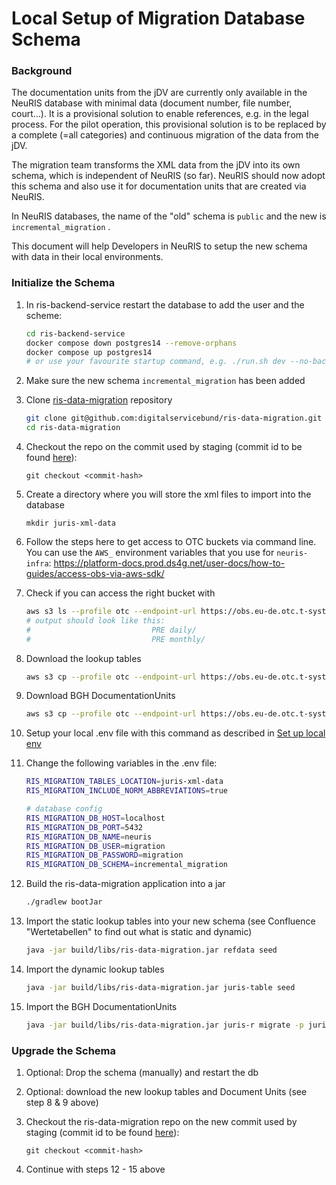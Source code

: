 # Local Setup of Migration Database Schema

### Background

The documentation units from the jDV are currently only available in the NeuRIS database with minimal data (document number, file number, court...). It is a provisional solution to enable references, e.g. in the legal process. For the pilot operation, this provisional solution is to be replaced by a complete (=all categories) and continuous migration of the data from the jDV.

The migration team transforms the XML data from the jDV into its own schema, which is independent of NeuRIS (so far). NeuRIS should now adopt this schema and also use it for documentation units that are created via NeuRIS.

In NeuRIS databases, the name of the "old" schema is `public` and the new is `incremental_migration` .

This document will help Developers in NeuRIS to setup the new schema with data in their local environments.

 ### Initialize the Schema

1. In ris-backend-service restart the database to add the user and the scheme:
   ``` bash
   cd ris-backend-service
   docker compose down postgres14 --remove-orphans
   docker compose up postgres14
   # or use your favourite startup command, e.g. ./run.sh dev --no-backend
   ```

2. Make sure the new schema `incremental_migration` has been added

3. Clone [ris-data-migration](https://github.com/digitalservicebund/ris-data-migration) repository

   ```bash
   git clone git@github.com:digitalservicebund/ris-data-migration.git
   cd ris-data-migration
   ```

4. Checkout the repo on the commit used by staging (commit id to be found [here](https://github.com/digitalservicebund/neuris-migration-infra/blob/79eb1ea624a99ca96614246065761fbfab9803bc/manifests/shared/kustomization.yaml#L13)):
   ```
   git checkout <commit-hash>
   ```

5. Create a directory where you will store the xml files to import into the database

   ```
   mkdir juris-xml-data 
   ```

6. Follow the steps here to get access to OTC buckets via command line. You can use the `AWS_` environment variables that you use for `neuris-infra`: https://platform-docs.prod.ds4g.net/user-docs/how-to-guides/access-obs-via-aws-sdk/ 

7. Check if you can access the right bucket with
   ```bash
   aws s3 ls --profile otc --endpoint-url https://obs.eu-de.otc.t-systems.com s3://neuris-migration-juris-data
   # output should look like this:
   #                           PRE daily/
   #                           PRE monthly/
   ```

8. Download the lookup tables

   ```bash
   aws s3 cp --profile otc --endpoint-url https://obs.eu-de.otc.t-systems.com --recursive s3://neuris-migration-juris-data/monthly/2023/09/Tabellen ./juris-xml-data/Tabellen
   ```

9. Download BGH DocumentationUnits

   ```bash
   aws s3 cp --profile otc --endpoint-url https://obs.eu-de.otc.t-systems.com --recursive s3://neuris-migration-juris-data/monthly/2023/09/BGH-juris/RSP/ ./juris-xml-data/BGH-juris/RSP/2022/
   ```

10. Setup your local .env file with this command as described in [Set up local env](https://github.com/digitalservicebund/ris-data-migration#set-up-local-env)

11. Change the following variables in the .env file:
    ```bash
    RIS_MIGRATION_TABLES_LOCATION=juris-xml-data
    RIS_MIGRATION_INCLUDE_NORM_ABBREVIATIONS=true
    
    # database config
    RIS_MIGRATION_DB_HOST=localhost
    RIS_MIGRATION_DB_PORT=5432
    RIS_MIGRATION_DB_NAME=neuris
    RIS_MIGRATION_DB_USER=migration
    RIS_MIGRATION_DB_PASSWORD=migration
    RIS_MIGRATION_DB_SCHEMA=incremental_migration
    ```

12. Build the ris-data-migration application into a jar

    ```bash
    ./gradlew bootJar
    ```

13. Import the static lookup tables into your new schema (see Confluence "Wertetabellen" to find out what is static and dynamic)
    ```bash
    java -jar build/libs/ris-data-migration.jar refdata seed 
    ```

14. Import the dynamic lookup tables

    ```bash
    java -jar build/libs/ris-data-migration.jar juris-table seed
    ```

15. Import the BGH DocumentationUnits

    ```bash
    java -jar build/libs/ris-data-migration.jar juris-r migrate -p juris-xml-data/
    ```

    

### Upgrade the Schema

1. Optional: Drop the schema (manually) and restart the db

2. Optional: download the new lookup tables and Document Units (see step 8 & 9 above)

3. Checkout the ris-data-migration repo on the new commit used by staging (commit id to be found [here](https://github.com/digitalservicebund/neuris-migration-infra/blob/e0e2b368da31aab5b0257d904a24a0b85f6222cd/manifests/overlays/staging/kustomization.yaml#L29C11-L29C51)):

   ```
   git checkout <commit-hash>
   ```

4. Continue with steps 12 - 15 above